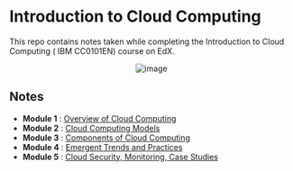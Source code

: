 
# Introduction to Cloud Computing

This repo contains notes taken while completing the Introduction to Cloud Computing ( IBM CC0101EN) course on EdX.

<div align="center">
  
![image](https://github.com/syash7202/Introduction-to-Cloud-Computing/assets/66427456/26c9dbc8-82ff-41c1-ac5a-6d968b20ddaa)

</div>

## Notes

- **Module 1** : [ Overview of Cloud Computing](https://github.com/syash7202/Introduction-to-Cloud-Computing/blob/main/Module%201.md)
- **Module 2** : [ Cloud Computing Models](https://github.com/syash7202/Introduction-to-Cloud-Computing/blob/main/Module%202.md)
- **Module 3** : [ Components of Cloud Computing](https://github.com/syash7202/Introduction-to-Cloud-Computing/blob/main/Module%203.md)
- **Module 4** : [ Emergent Trends and Practices](https://github.com/syash7202/Introduction-to-Cloud-Computing/blob/main/Module%204.md)
- **Module 5** : [  Cloud Security, Monitoring, Case Studies](https://github.com/syash7202/Introduction-to-Cloud-Computing/blob/main/Module%205.md)

